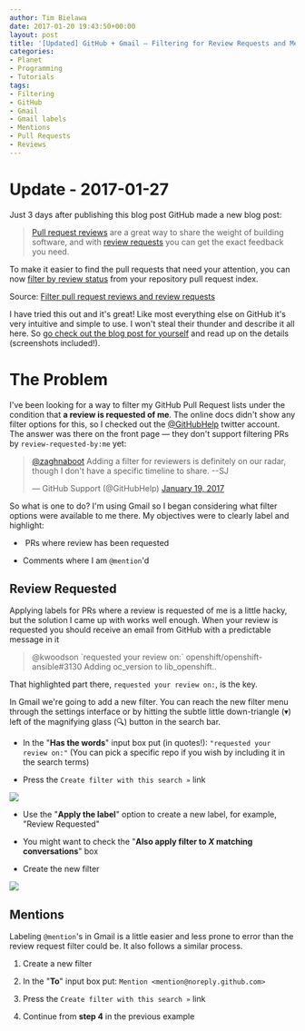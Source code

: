 ```yaml
---
author: Tim Bielawa
date: 2017-01-20 19:43:50+00:00
layout: post
title: '[Updated] GitHub + Gmail — Filtering for Review Requests and Mentions'
categories:
- Planet
- Programming
- Tutorials
tags:
- Filtering
- GitHub
- Gmail
- Gmail labels
- Mentions
- Pull Requests
- Reviews
---
```


# Update - 2017-01-27


Just 3 days after publishing this blog post GitHub made a new blog post:


<blockquote><a href="https://help.github.com/articles/about-pull-request-reviews/" target=_blank>Pull request reviews</a> are a great way to share the weight of building software, and with <a href="https://help.github.com/articles/requesting-a-pull-request-review/" target=_blank>review requests</a> you can get the exact feedback you need.</blockquote>

To make it easier to find the pull requests that need your attention, you can now [filter by review status](https://help.github.com/articles/filtering-pull-requests-by-review-status) from your repository pull request index.</blockquote>

Source: [Filter pull request reviews and review requests](https://github.com/blog/2306-filter-pull-request-reviews-and-review-requests)

I have tried this out and it's great! Like most everything else on GitHub it's very intuitive and simple to use. I won't steal their thunder and describe it all here. So [go check out the blog post for yourself](https://github.com/blog/2306-filter-pull-request-reviews-and-review-requests) and read up on the details (screenshots included!).


# The Problem

I've been looking for a way to filter my GitHub Pull Request lists under the condition that **a review is requested of me**. The online docs didn't show any filter options for this, so I checked out the [@GitHubHelp](https://twitter.com/GitHubHelp) twitter account. The answer was there on the front page — they don't support filtering PRs by `review-requested-by:me` yet:


<blockquote><a href="https://twitter.com/zaghnaboot" target=_blank>@zaghnaboot</a> Adding a filter for reviewers is definitely on our radar, though I don't have a specific timeline to share. --SJ

— GitHub Support (@GitHubHelp) <a href="https://twitter.com/GitHubHelp/status/822203227395518464" target=_blank>January 19, 2017</a></blockquote>




So what is one to do? I'm using Gmail so I began considering what filter options were available to me there. My objectives were to clearly label and highlight:



 	
  *  PRs where review has been requested

 	
  * Comments where I am `@mention`'d


## Review Requested


Applying labels for PRs where a review is requested of me is a little hacky, but the solution I came up with works well enough. When your review is requested you should receive an email from GitHub with a predictable message in it


<blockquote>@kwoodson `requested your review on:` openshift/openshift-ansible#3130 Adding oc_version to lib_openshift..</blockquote>


That highlighted part there, `requested your review on:`, is the key.

In Gmail we're going to add a new filter. You can reach the new filter menu through the settings interface or by hitting the subtle little down-triangle (▾) left of the magnifying glass (🔍) button in the search bar.



 	
  * In the "**Has the words**" input box put (in quotes!): `"requested your review on:"` (You can pick a specific repo if you wish by including it in the search terms)

 	
  * Press the `Create filter with this search »` link


[![](https://blog.lnx.cx/wp-content/uploads/2017/01/Screenshot-from-2017-01-20-11-37-35-640x401.png)](https://blog.lnx.cx/wp-content/uploads/2017/01/Screenshot-from-2017-01-20-11-37-35.png)



 	
  * Use the "**Apply the label**" option to create a new label, for example, "Review Requested"

 	
  * You might want to check the "**Also apply filter to _X_ matching conversations**" box

 	
  * Create the new filter


[![](https://blog.lnx.cx/wp-content/uploads/2017/01/Screenshot-from-2017-01-20-11-37-20-640x391.png)](https://blog.lnx.cx/wp-content/uploads/2017/01/Screenshot-from-2017-01-20-11-37-20.png)


## Mentions


Labeling `@mention`'s in Gmail is a little easier and less prone to error than the review request filter could be. It also follows a similar process.



 	
  1. Create a new filter

 	
  2. In the "**To**" input box put: `Mention <mention@noreply.github.com>`

 	
  3. Press the `Create filter with this search »` link

 	
  4. Continue from **step 4** in the previous example





